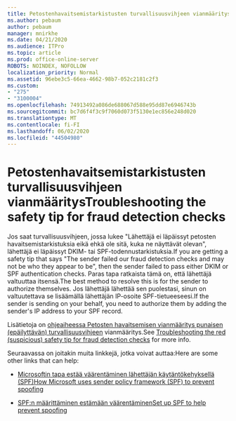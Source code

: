 ```yaml
---
title: Petostenhavaitsemistarkistusten turvallisuusvihjeen vianmääritys
ms.author: pebaum
author: pebaum
manager: mnirkhe
ms.date: 04/21/2020
ms.audience: ITPro
ms.topic: article
ms.prod: office-online-server
ROBOTS: NOINDEX, NOFOLLOW
localization_priority: Normal
ms.assetid: 96ebe3c5-66ea-4662-98b7-052c2181c2f3
ms.custom:
- "275"
- "3100004"
ms.openlocfilehash: 74913492a086de688067d588e95dd87e6946743b
ms.sourcegitcommit: bc7d6f4f3c9f7060d073f5130e1ec856e248d020
ms.translationtype: MT
ms.contentlocale: fi-FI
ms.lasthandoff: 06/02/2020
ms.locfileid: "44504980"
---
```

# <a name="troubleshooting-the-safety-tip-for-fraud-detection-checks"></a><span data-ttu-id="45bf6-102">Petostenhavaitsemistarkistusten turvallisuusvihjeen vianmääritys</span><span class="sxs-lookup"><span data-stu-id="45bf6-102">Troubleshooting the safety tip for fraud detection checks</span></span>

<span data-ttu-id="45bf6-103">Jos saat turvallisuusvihjeen, jossa lukee "Lähettäjä ei läpäissyt petosten havaitsemistarkistuksia eikä ehkä ole sitä, kuka ne näyttävät olevan", lähettäjä ei läpäissyt DKIM- tai SPF-todennustarkistuksia.</span><span class="sxs-lookup"><span data-stu-id="45bf6-103">If you are getting a safety tip that says "The sender failed our fraud detection checks and may not be who they appear to be", then the sender failed to pass either DKIM or SPF authentication checks.</span></span> <span data-ttu-id="45bf6-104">Paras tapa ratkaista tämä on, että lähettäjä valtuuttaa itsensä.</span><span class="sxs-lookup"><span data-stu-id="45bf6-104">The best method to resolve this is for the sender to authorize themselves.</span></span> <span data-ttu-id="45bf6-105">Jos lähettäjä lähettää sen puolestasi, sinun on valtuutettava se lisäämällä lähettäjän IP-osoite SPF-tietueeseesi.</span><span class="sxs-lookup"><span data-stu-id="45bf6-105">If the sender is sending on your behalf, you need to authorize them by adding the sender's IP address to your SPF record.</span></span>
  
<span data-ttu-id="45bf6-106">Lisätietoja on [ohjeaiheessa Petosten havaitsemisen vianmääritys punaisen (epäilyttävän) turvallisuusvihjeen](https://blogs.msdn.microsoft.com/tzink/2016/11/02/troubleshooting-the-red-suspicious-safety-tip-for-fraud-detection-checks/) vianmääritys.</span><span class="sxs-lookup"><span data-stu-id="45bf6-106">See [Troubleshooting the red (suspicious) safety tip for fraud detection checks](https://blogs.msdn.microsoft.com/tzink/2016/11/02/troubleshooting-the-red-suspicious-safety-tip-for-fraud-detection-checks/) for more info.</span></span>
  
<span data-ttu-id="45bf6-107">Seuraavassa on joitakin muita linkkejä, jotka voivat auttaa:</span><span class="sxs-lookup"><span data-stu-id="45bf6-107">Here are some other links that can help:</span></span>
  
- [<span data-ttu-id="45bf6-108">Microsoftin tapa estää väärentäminen lähettäjän käytäntökehyksellä (SPF)</span><span class="sxs-lookup"><span data-stu-id="45bf6-108">How Microsoft uses sender policy framework (SPF) to prevent spoofing</span></span>](https://docs.microsoft.com/microsoft-365/security/office-365-security/how-office-365-uses-spf-to-prevent-spoofing)

- [<span data-ttu-id="45bf6-109">SPF:n määrittäminen estämään väärentäminen</span><span class="sxs-lookup"><span data-stu-id="45bf6-109">Set up SPF to help prevent spoofing</span></span>](https://docs.microsoft.com/microsoft-365/security/office-365-security/set-up-spf-in-office-365-to-help-prevent-spoofing)
